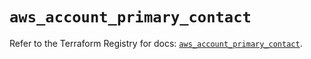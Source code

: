 # `aws_account_primary_contact`

Refer to the Terraform Registry for docs: [`aws_account_primary_contact`](https://registry.terraform.io/providers/hashicorp/aws/5.75.1/docs/resources/account_primary_contact).
